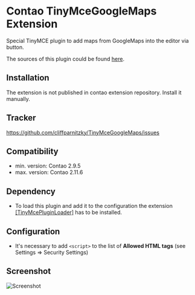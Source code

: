 Contao TinyMceGoogleMaps Extension
==================================

Special TinyMCE plugin to add maps from GoogleMaps into the editor via button.

The sources of this plugin could be found [here](http://sourceforge.net/tracker/?func=detail&aid=3416907&group_id=103281&atid=738747).


Installation
------------

The extension is not published in contao extension repository.
Install it manually.


Tracker
-------

https://github.com/cliffparnitzky/TinyMceGoogleMaps/issues


Compatibility
-------------

- min. version: Contao 2.9.5
- max. version: Contao 2.11.6


Dependency
----------

- To load this plugin and add it to the configuration the extension [[TinyMcePluginLoader]](https://github.com/cliffparnitzky/TinyMcePluginLoader) has to be installed.


Configuration
-------------

- It's necessary to add `<script>` to the list of **Allowed HTML tags** (see Settings => Security Settings)


Screenshot
----------

![Screenshot](https://raw.github.com/cliffparnitzky/TinyMceGoogleMaps/master/screenshot.jpg)
